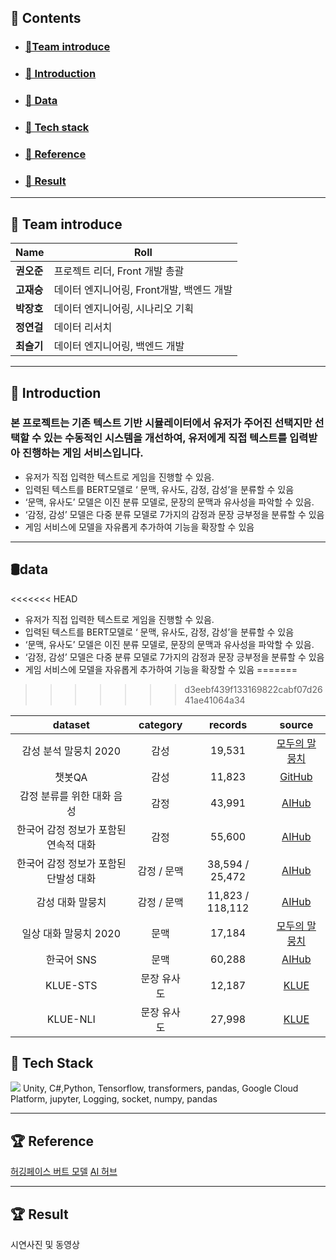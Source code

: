 ## <b> 💼 Contents </b>
-   ### <b> <a href="#0"> 📎Team introduce </a> </b>
-   ### <b> <a href="#0.5"> 📎 Introduction </a> </b>
-   ### <b> <a href="#1"> 📎 Data </a> </b>
-   ### <b> <a href="#2"> 📎 Tech stack </a> </b>
-   ### <b> <a href="#3"> 📎 Reference </a> </b>
-   ### <b> <a href="#4"> 📎 Result </a> </b>

<hr>

<h2 id="0">
    <b>💁 Team  introduce </b>
</h2>

| Name               | Roll                                               |
| -------------------- | --------------------------------------------------- |
| **권오준**<a href="https://github.com/H43RO"> | 프로젝트 리더, Front 개발 총괄</a>      |
| **고재승**<a href="https://github.com/pukuba"> | 데이터 엔지니어링, Front개발, 백엔드 개발</a>     |
| **박장호**<a href="https://github.com/Jongminfire"> | 데이터 엔지니어링, 시나리오 기획</a> |
| **정연걸**<a href="https://github.com/Jongminfire"> | 데이터 리서치</a> |
| **최슬기** <a href="https://github.com/Jongminfire"> | 데이터 엔지니어링, 백엔드 개발</a> |

<hr>

<h2 id="0.5">
    <b>💁 Introduction</b>
</h2>




### 본 프로젝트는 기존 텍스트 기반 시뮬레이터에서 유저가 주어진 선택지만 선택할 수 있는 수동적인 시스템을 개선하여, 유저에게 직접 텍스트를 입력받아 진행하는 게임 서비스입니다.

- 유저가 직접 입력한 텍스트로 게임을 진행할 수 있음.
- 입력된 텍스트를 BERT모델로 ‘ 문맥, 유사도, 감정, 감성’을 분류할 수 있음
- ‘문맥, 유사도’ 모델은 이진 분류 모델로, 문장의 문맥과 유사성을 파악할 수 있음. 
- ‘감정, 감성’ 모델은 다중 분류 모델로 7가지의 감정과 문장 긍부정을 분류할 수 있음
- 게임 서비스에 모델을 자유롭게 추가하여 기능을 확장할 수 있음

<hr>

<h2 id="1">
	<b> 🛢data</b>
</h2>

<<<<<<< HEAD
+ 유저가 직접 입력한 텍스트로 게임을 진행할 수 있음.
+ 입력된 텍스트를 BERT모델로 ‘ 문맥, 유사도, 감정, 감성’을 분류할 수 있음
+ ‘문맥, 유사도’ 모델은 이진 분류 모델로, 문장의 문맥과 유사성을 파악할 수 있음. 
+ ‘감정, 감성’ 모델은 다중 분류 모델로 7가지의 감정과 문장 긍부정을 분류할 수 있음
+ 게임 서비스에 모델을 자유롭게 추가하여 기능을 확장할 수 있음
=======
>>>>>>> d3eebf439f133169822cabf07d2641ae41064a34

|                dataset                |  category   |     records      |                                     source                                      |
| :-----------------------------------: | :---------: | :--------------: | :-----------------------------------------------------------------------------: |
|         감성 분석 말뭉치 2020         |    감성     |      19,531      |                  [모두의 말뭉치](https://corpus.korean.go.kr/)                  |
|                챗봇QA                 |    감성     |      11,823      |                [GitHub](https://github.com/songys/Chatbot_data)                 |
|      감정 분류를 위한 대화 음성       |    감정     |      43,991      |       [AIHub](https://aihub.or.kr/keti_data_board/language_intelligence#)       |
| 한국어 감정 정보가 포함된 연속적 대화 |    감정     |      55,600      | [AIHub](https://aihub.or.kr/opendata/keti-data/recognition-laguage/KETI-02-010) |
| 한국어 감정 정보가 포함된 단발성 대화 | 감정 / 문맥 | 38,594 /  25,472 | [AIHub](https://aihub.or.kr/opendata/keti-data/recognition-laguage/KETI-02-009) |
|           감성 대화 말뭉치            | 감정 / 문맥 | 11,823 / 118,112 |                    [AIHub](https://aihub.or.kr/aidata/7978)                     |
|         일상 대화 말뭉치 2020         |    문맥     |      17,184      |                  [모두의 말뭉치](https://corpus.korean.go.kr/)                  |
|              한국어 SNS               |    문맥     |      60,288      |                    [AIHub](https://aihub.or.kr/aidata/30718)                    |
|               KLUE-STS                | 문장 유사도 |      12,187      |          [KLUE](https://klue-benchmark.com/tasks/67/data/description)           |
|               KLUE-NLI                | 문장 유사도 |      27,998      |          [KLUE](https://klue-benchmark.com/tasks/68/data/description)           |

<h2 id="2">🚀 Tech Stack</h2>
<img src="https://img.shields.io/badge/unity-000000?style=for-the-badge&logo=unity&logoColor=white">
Unity, C#,Python,  Tensorflow, transformers, pandas, Google Cloud Platform, jupyter, Logging, socket, numpy, pandas

<hr>

<h2 id="3">🏆 Reference</h2>

[허깅페이스 버트 모델](https://huggingface.co/klue/bert-base)
[AI 허브](https://aihub.or.kr/)

<hr>
<h2 id="4">🏆 Result </h2>
시연사진 및 동영상
